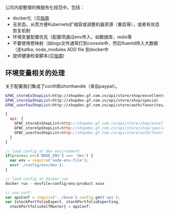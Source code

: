 

公司内部整理的微服务化规范中。包括：

- docker化（见[指南](./docker.md)
- 无状态。从而方便Kubernets扩缩容或调整机器资源（重启等），或者有状态恢复机制
- 环境变量配置优先（配置项通过env传入，如数据库，redis等
- 不要使用卷映射（如logs文件通常打到console中，然后fluentd传入大数据（走kafka; node_modules ADD file 到docker中
- 提供健康检查脚本(见[指南](./test.md))


## 环境变量相关的处理

关于配置我们集成了confit和shorthandle（来自paypal）。

```sh
GFWC_storeExShopList=http://shopdev.gf.com.cn/api/store/shop/excellentshop/{id}/{page}/{size}
GFWC_storeSpShopList=http://shopdev.gf.com.cn/api/store/shop/special
GFWC_userFavShopList=http://shopdev.gf.com.cn/api/store/auth/favorites/shop/inorg
```

```js
{
  api: {
    GFWC_storeExShopList=http://shopdev.gf.com.cn/api/store/shop/excellentshop/{id}/{page}/{size}
    GFWC_storeSpShopList=http://shopdev.gf.com.cn/api/store/shop/special
    GFWC_userFavShopList=http://shopdev.gf.com.cn/api/store/auth/favorites/shop/inorg
  }
}
```

```js
// load config at dev environment
if(process.env['NODE_ENV'] === 'dev') {
  var env = require('node-env-file');
  env('./config/env/dev');
}

// load config at docker run
docker run --envfile=config/env/product xxxx

// use conf:
var apiConf = require('../base').config.get('api');
var {stockPortfolioExpert, stockPortfolioExperting,
  stockPortfolioSelfMaster} = apiConf;

```

